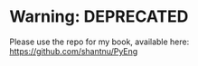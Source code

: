 # Warning: DEPRECATED

Please use the repo for my book, available here: https://github.com/shantnu/PyEng
